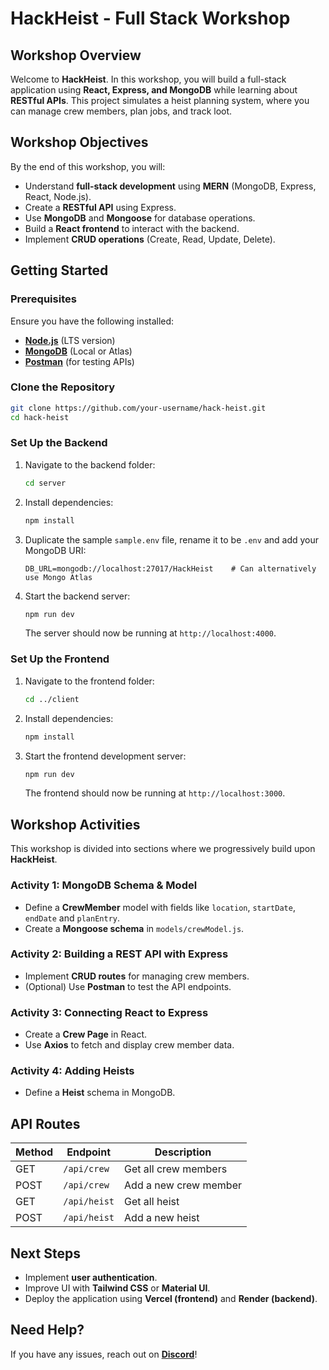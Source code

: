 # HackHeist - Full Stack Workshop

## Workshop Overview
Welcome to **HackHeist**. In this workshop, you will build a full-stack application using **React, Express, and MongoDB** while learning about **RESTful APIs**. This project simulates a heist planning system, where you can manage crew members, plan jobs, and track loot.

## Workshop Objectives
By the end of this workshop, you will:
- Understand **full-stack development** using **MERN** (MongoDB, Express, React, Node.js).
- Create a **RESTful API** using Express.
- Use **MongoDB** and **Mongoose** for database operations.
- Build a **React frontend** to interact with the backend.
- Implement **CRUD operations** (Create, Read, Update, Delete).

## Getting Started

### Prerequisites
Ensure you have the following installed:
- [**Node.js**](https://nodejs.org/) (LTS version)
- [**MongoDB**](https://www.mongodb.com/) (Local or Atlas)
- [**Postman**](https://www.postman.com/downloads/) (for testing APIs)

### Clone the Repository
```bash
git clone https://github.com/your-username/hack-heist.git
cd hack-heist
```

### Set Up the Backend
1. Navigate to the backend folder:
   ```bash
   cd server
   ```
2. Install dependencies:
   ```bash
   npm install
   ```
3. Duplicate the sample `sample.env` file, rename it to be `.env` and add your MongoDB URI:
   ```
   DB_URL=mongodb://localhost:27017/HackHeist    # Can alternatively use Mongo Atlas
   ```
5. Start the backend server:
   ```bash
   npm run dev
   ```
   The server should now be running at `http://localhost:4000`.

### Set Up the Frontend
1. Navigate to the frontend folder:
   ```bash
   cd ../client
   ```
2. Install dependencies:
   ```bash
   npm install
   ```
3. Start the frontend development server:
   ```bash
   npm run dev
   ```
   The frontend should now be running at `http://localhost:3000`.

## Workshop Activities
This workshop is divided into sections where we progressively build upon **HackHeist**.

### Activity 1: MongoDB Schema & Model
- Define a **CrewMember** model with fields like `location`, `startDate`, `endDate` and `planEntry`.
- Create a **Mongoose schema** in `models/crewModel.js`.

### Activity 2: Building a REST API with Express
- Implement **CRUD routes** for managing crew members.
- (Optional) Use **Postman** to test the API endpoints.

### Activity 3: Connecting React to Express
- Create a **Crew Page** in React.
- Use **Axios** to fetch and display crew member data.

### Activity 4: Adding Heists
- Define a **Heist** schema in MongoDB.

## API Routes
| Method | Endpoint          | Description               |
|--------|------------------|----------------------------|
| GET    | `/api/crew`      | Get all crew members       |
| POST   | `/api/crew`      | Add a new crew member      |
| GET    | `/api/heist`     | Get all heist              |
| POST   | `/api/heist`     | Add a new heist            |

## Next Steps
- Implement **user authentication**.
- Improve UI with **Tailwind CSS** or **Material UI**.
- Deploy the application using **Vercel (frontend)** and **Render (backend)**.

## Need Help?
If you have any issues, reach out on [**Discord**](https://discord.gg/ceXK9Q59mE)!
